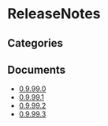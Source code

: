 # ReleaseNotes

## Categories


## Documents
- [0.9.99.0](0.9.99.0.md)
- [0.9.99.1](0.9.99.1.md)
- [0.9.99.2](0.9.99.2.md)
- [0.9.99.3](0.9.99.3.md)